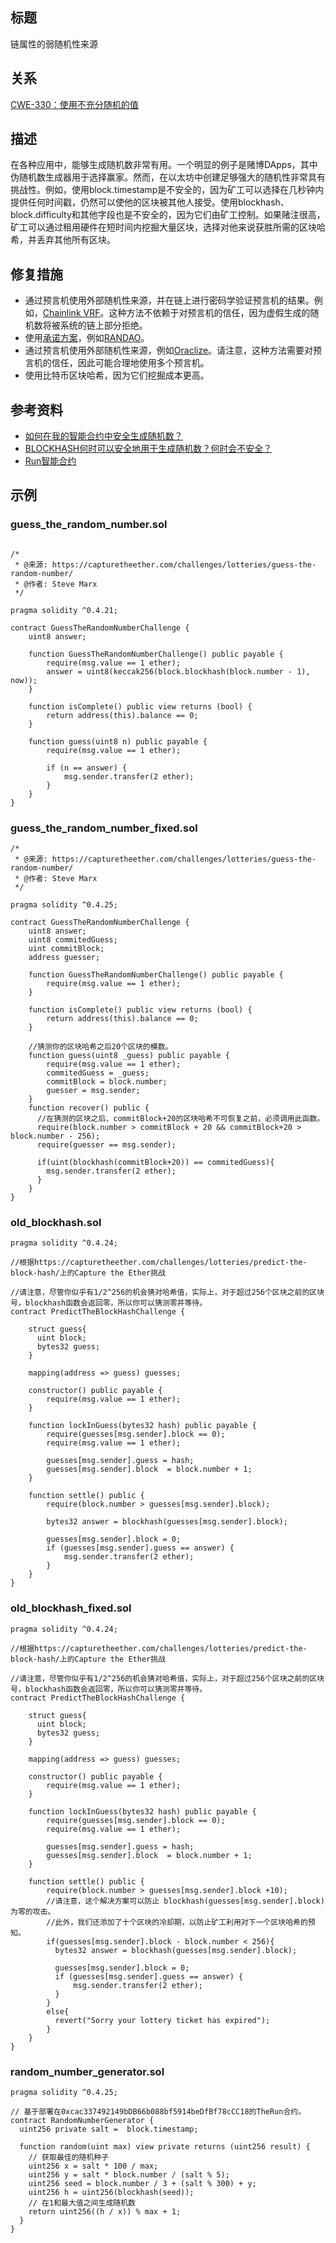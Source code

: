 ## 标题
链属性的弱随机性来源

## 关系
[CWE-330：使用不充分随机的值](https://cwe.mitre.org/data/definitions/330.html)

## 描述
在各种应用中，能够生成随机数非常有用。一个明显的例子是赌博DApps，其中伪随机数生成器用于选择赢家。然而，在以太坊中创建足够强大的随机性非常具有挑战性。例如，使用block.timestamp是不安全的，因为矿工可以选择在几秒钟内提供任何时间戳，仍然可以使他的区块被其他人接受。使用blockhash、block.difficulty和其他字段也是不安全的，因为它们由矿工控制。如果赌注很高，矿工可以通过租用硬件在短时间内挖掘大量区块，选择对他来说获胜所需的区块哈希，并丢弃其他所有区块。

## 修复措施
* 通过预言机使用外部随机性来源，并在链上进行密码学验证预言机的结果。例如，[Chainlink VRF](https://docs.chain.link/docs/chainlink-vrf)。这种方法不依赖于对预言机的信任，因为虚假生成的随机数将被系统的链上部分拒绝。
* 使用[承诺方案](https://en.wikipedia.org/wiki/Commitment_scheme)，例如[RANDAO](https://github.com/randao/randao)。
* 通过预言机使用外部随机性来源，例如[Oraclize](http://www.oraclize.it/)。请注意，这种方法需要对预言机的信任，因此可能合理地使用多个预言机。
* 使用比特币区块哈希，因为它们挖掘成本更高。

## 参考资料
* [如何在我的智能合约中安全生成随机数？](https://ethereum.stackexchange.com/questions/191/how-can-i-securely-generate-a-random-number-in-my-smart-contract)
* [BLOCKHASH何时可以安全地用于生成随机数？何时会不安全？](https://ethereum.stackexchange.com/questions/419/when-can-blockhash-be-safely-used-for-a-random-number-when-would-it-be-unsafe)
* [Run智能合约](https://etherscan.io/address/0xcac337492149bdb66b088bf5914bedfbf78ccc18)

## 示例

### guess_the_random_number.sol
```solidity

/*
 * @来源: https://capturetheether.com/challenges/lotteries/guess-the-random-number/
 * @作者: Steve Marx
 */

pragma solidity ^0.4.21;

contract GuessTheRandomNumberChallenge {
    uint8 answer;

    function GuessTheRandomNumberChallenge() public payable {
        require(msg.value == 1 ether);
        answer = uint8(keccak256(block.blockhash(block.number - 1), now));
    }

    function isComplete() public view returns (bool) {
        return address(this).balance == 0;
    }

    function guess(uint8 n) public payable {
        require(msg.value == 1 ether);

        if (n == answer) {
            msg.sender.transfer(2 ether);
        }
    }
}
```

### guess_the_random_number_fixed.sol
```solidity
/*
 * @来源: https://capturetheether.com/challenges/lotteries/guess-the-random-number/
 * @作者: Steve Marx
 */

pragma solidity ^0.4.25;

contract GuessTheRandomNumberChallenge {
    uint8 answer;
    uint8 commitedGuess;
    uint commitBlock;
    address guesser;

    function GuessTheRandomNumberChallenge() public payable {
        require(msg.value == 1 ether);
    }

    function isComplete() public view returns (bool) {
        return address(this).balance == 0;
    }

    //猜测你的区块哈希之后20个区块的模数。
    function guess(uint8 _guess) public payable {
        require(msg.value == 1 ether);
        commitedGuess = _guess;
        commitBlock = block.number;
        guesser = msg.sender;
    }
    function recover() public {
      //在猜测的区块之后、commitBlock+20的区块哈希不可恢复之前，必须调用此函数。
      require(block.number > commitBlock + 20 && commitBlock+20 > block.number - 256);
      require(guesser == msg.sender);

      if(uint(blockhash(commitBlock+20)) == commitedGuess){
        msg.sender.transfer(2 ether);
      }
    }
}
```

### old_blockhash.sol
```solidity
pragma solidity ^0.4.24;

//根据https://capturetheether.com/challenges/lotteries/predict-the-block-hash/上的Capture the Ether挑战

//请注意，尽管你似乎有1/2^256的机会猜对哈希值，实际上，对于超过256个区块之前的区块号，blockhash函数会返回零，所以你可以猜测零并等待。
contract PredictTheBlockHashChallenge {

    struct guess{
      uint block;
      bytes32 guess;
    }

    mapping(address => guess) guesses;

    constructor() public payable {
        require(msg.value == 1 ether);
    }

    function lockInGuess(bytes32 hash) public payable {
        require(guesses[msg.sender].block == 0);
        require(msg.value == 1 ether);

        guesses[msg.sender].guess = hash;
        guesses[msg.sender].block  = block.number + 1;
    }

    function settle() public {
        require(block.number > guesses[msg.sender].block);

        bytes32 answer = blockhash(guesses[msg.sender].block);

        guesses[msg.sender].block = 0;
        if (guesses[msg.sender].guess == answer) {
            msg.sender.transfer(2 ether);
        }
    }
}
```

### old_blockhash_fixed.sol
```solidity
pragma solidity ^0.4.24;

//根据https://capturetheether.com/challenges/lotteries/predict-the-block-hash/上的Capture the Ether挑战

//请注意，尽管你似乎有1/2^256的机会猜对哈希值，实际上，对于超过256个区块之前的区块号，blockhash函数会返回零，所以你可以猜测零并等待。
contract PredictTheBlockHashChallenge {

    struct guess{
      uint block;
      bytes32 guess;
    }

    mapping(address => guess) guesses;

    constructor() public payable {
        require(msg.value == 1 ether);
    }

    function lockInGuess(bytes32 hash) public payable {
        require(guesses[msg.sender].block == 0);
        require(msg.value == 1 ether);

        guesses[msg.sender].guess = hash;
        guesses[msg.sender].block  = block.number + 1;
    }

    function settle() public {
        require(block.number > guesses[msg.sender].block +10);
        //请注意，这个解决方案可以防止 blockhash(guesses[msg.sender].block) 为零的攻击。
        //此外，我们还添加了十个区块的冷却期，以防止矿工利用对下一个区块哈希的预知。
        if(guesses[msg.sender].block - block.number < 256){
          bytes32 answer = blockhash(guesses[msg.sender].block);

          guesses[msg.sender].block = 0;
          if (guesses[msg.sender].guess == answer) {
              msg.sender.transfer(2 ether);
          }
        }
        else{
          revert("Sorry your lottery ticket has expired");
        }
    }
}
```

### random_number_generator.sol

```solidity
pragma solidity ^0.4.25;

// 基于部署在0xcac337492149bDB66b088bf5914beDfBf78cCC18的TheRun合约。
contract RandomNumberGenerator {
  uint256 private salt =  block.timestamp;

  function random(uint max) view private returns (uint256 result) {
    // 获取最佳的随机种子
    uint256 x = salt * 100 / max;
    uint256 y = salt * block.number / (salt % 5);
    uint256 seed = block.number / 3 + (salt % 300) + y;
    uint256 h = uint256(blockhash(seed));
    // 在1和最大值之间生成随机数
    return uint256((h / x)) % max + 1;
  }
}

```